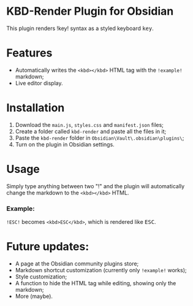 # KBD-Render Plugin for Obsidian

This plugin renders !key! syntax as a styled keyboard <kbd>key</kbd>.

# Features

- Automatically writes the `<kbd></kbd>` HTML tag with the `!example!` markdown;
- Live editor display.

# Installation

1. Download the `main.js`, `styles.css` and `manifest.json` files;
2. Create a folder called `kbd-render` and paste all the files in it;
3. Paste the `kbd-render` folder in `Obsidian\Vault\.obsidian\plugins\`;
4. Turn on the plugin in Obsidian settings.

# Usage

Simply type anything between two "!" and the plugin will automatically change the markdown to the `<kbd></kbd>` HTML.

### Example:

`!ESC!` becomes `<kbd>ESC</kbd>`, which is rendered like <kbd>ESC</kbd>.

# Future updates:

- A page at the Obsidian community plugins store;
- Markdown shortcut customization (currently only `!example!` works);
- Style customization;
- A function to hide the HTML tag while editing, showing only the markdown;
- More (maybe).
